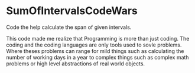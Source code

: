 # SumOfIntervalsCodeWars
Code the help calculate the span of given intervals.

This code made me realize that Programming is more than just coding.
The coding and the coding languages are only tools used to sovle problems.
Where theses problems can range for mild things such as calculating the number of working days in a year to 
complex things such as complex math problems or high level abstractions of real world objects.
